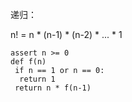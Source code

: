 递归：

n! = n * (n-1) * (n-2) * ... * 1

```
assert n >= 0
def f(n)
 if n == 1 or n == 0:
  return 1
 return n * f(n-1)
```



